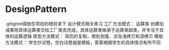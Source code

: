 # DesignPattern
.gitignre得放在项目的根目录下
设计模式相关练习
工厂方法模式：
运算类 创建加减乘除具体运算类交给工厂类去完成，具体运算类继承于运算类超类，并专注于具体的运算逻辑
原型方法模式：
简历的复制，用到克隆，涉及浅拷贝和深拷贝
模板方法模式：
学生抄试卷，空白试卷就是模板，答案根据学生的具体情况有所不同
